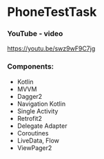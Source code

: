 # PhoneTestTask

### YouTube - video
https://youtu.be/swz9wF9C7jg

### Components:

- Kotlin
- MVVM
- Dagger2
- Navigation Kotlin
- Single Activity
- Retrofit2
- Delegate Adapter
- Coroutines
- LiveData, Flow
- ViewPager2
